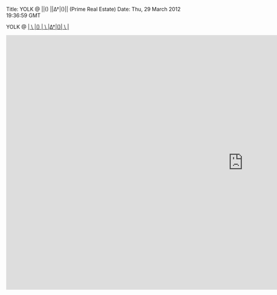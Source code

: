 Title: YOLK @ |\|() |\|∆†|()|\| (Prime Real Estate)
Date: Thu, 29 March 2012 19:36:59 GMT

YOLK @ [| \\ |() | \\ |∆†|()| \\ |](http://maps.google.com/maps?q=1542+N.+Milwaukee+Ave+Floor+2+Chicago,+IL+60622&um=1&ie=UTF-8&hq=&hnear=0x880fd2c710fd5e15:0x5897dadc6f50310,1542+N+Milwaukee+Ave,+Chicago,+IL+60622&gl=us&ei=ExyxT72sFcKSgQfywenMCQ&sa=X&oi=geocode_result&ct=title&resnum=1&ved=0CDcQ8gEwAA)

<iframe src="http://player.vimeo.com/video/42481445?badge=0&amp;color=ffffff&amp;autoplay=1" width="1280" height="689" frameborder="0" webkitAllowFullScreen mozallowfullscreen allowFullScreen></iframe>

